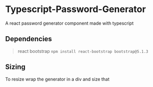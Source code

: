 # Typescript-Password-Generator
A react password generator component made with typescript

## Dependencies
> react bootstrap ```npm install react-bootstrap bootstrap@5.1.3```

## Sizing
To resize wrap the generator in a div and size that
